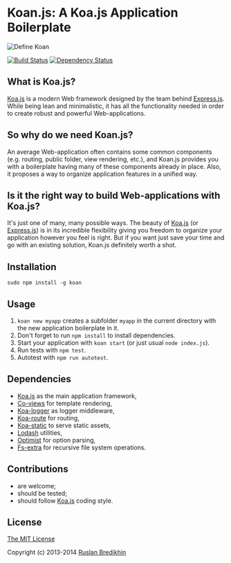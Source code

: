 # Koan.js: A Koa.js Application Boilerplate

![Define Koan](https://raw.github.com/bredikhin/koan/master/lib/boilerplates/application/public/images/define_koan.png)

[![Build Status](https://travis-ci.org/bredikhin/koan.png?branch=master)](https://travis-ci.org/bredikhin/koan)
[![Dependency Status](https://gemnasium.com/bredikhin/koan.png)](https://gemnasium.com/bredikhin/koan)

## What is Koa.js?

[Koa.js](https://github.com/koajs/koa) is a modern Web framework designed by the team
behind [Express.js](https://github.com/visionmedia/express). While being lean and
minimalistic, it has all the functionality needed in order to create robust and
powerful Web-applications.

## So why do we need Koan.js?

An average Web-application often contains some common components (e.g. routing, public
folder, view rendering, etc.), and Koan.js provides you with a boilerplate having
many of these components already in place. Also, it proposes a way to organize
application features in a unified way.

## Is it the right way to build Web-applications with Koa.js?

It's just one of many, many possible ways. The beauty of
[Koa.js](https://github.com/koajs/koa) (or
[Express.js](https://github.com/visionmedia/express)) is in its incredible flexibility
giving you freedom to organize your application however you feel is right. But if you
want just save your time and go with an existing solution, Koan.js definitely worth a
shot.

## Installation

`sudo npm install -g koan`

## Usage

1. `koan new myapp` creates a subfolder `myapp` in the current directory with the new application boilerplate in it.
2. Don't forget to run `npm install` to install dependencies.
3. Start your application with `koan start` (or just usual `node index.js`).
4. Run tests with `npm test`.
5. Autotest with `npm run autotest`.

## Dependencies

* [Koa.js](https://github.com/koajs/koa) as the main application framework,
* [Co-views](https://github.com/visionmedia/co-views) for template rendering,
* [Koa-logger](https://github.com/koajs/logger) as logger middleware,
* [Koa-route](https://github.com/koajs/route) for routing,
* [Koa-static](https://github.com/koajs/static) to serve static assets,
* [Lodash](https://github.com/lodash/lodash) utilities,
* [Optimist](https://github.com/substack/node-optimist) for option parsing,
* [Fs-extra](https://github.com/jprichardson/node-fs-extra) for recursive file system operations.

## Contributions

* are welcome;
* should be tested;
* should follow [Koa.js](https://github.com/koajs/koa) coding style.

## License

[The MIT License](http://opensource.org/licenses/MIT)

Copyright (c) 2013-2014 [Ruslan Bredikhin](http://ruslanbredikhin.com/)
